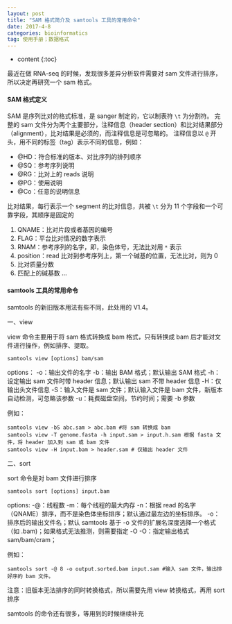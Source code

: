 ```yaml
---
layout: post
title: "SAM 格式简介及 samtools 工具的常用命令"
date: 2017-4-8
categories: bioinformatics
tag: 使用手册；数据格式
---
```


* content
{:toc}


最近在做 RNA-seq 的时候，发现很多差异分析软件需要对 sam 文件进行排序，所以决定再研究一个 sam 格式。

#### SAM 格式定义

SAM  是序列比对的格式标准，是 sanger 制定的，它以制表符 `\t` 为分割符。
完整的 sam 文件分为两个主要部分，注释信息（header section）和比对结果部分（alignment），比对结果是必须的，而注释信息是可忽略的。
注释信息以 `@` 开头，用不同的标签（tag）表示不同的信息，例如： 
- @HD：符合标准的版本、对比序列的排列顺序
- @SQ：参考序列说明
- @RG：比对上的 reads 说明
- @PG：使用说明
- @Co：任意的说明信息

比对结果，每行表示一个 segment 的比对信息，共被 `\t` 分为 11 个字段和一个可靠字段，其顺序是固定的
1. QNAME：比对片段或者基因的编号
2. FLAG：平台比对情况的数字表示
3. RNAM：参考序列的名字，即，染色体号，无法比对用 `*` 表示
4. position：read 比对到参考序列上，第一个碱基的位置，无法比对，则为 0
5. 比对质量分数
6. 匹配上的碱基数
...

#### samtools 工具的常用命令

samtools 的新旧版本用法有些不同，此处用的 V1.4。

一、view

view 命令主要用于将 sam 格式转换成 bam 格式，只有转换成 bam 后才能对文件进行操作，例如排序、提取。

```
samtools view [options] bam/sam
```
options：
-o：输出文件的名字
-b：输出 BAM 格式；默认输出 SAM 格式
-h：设定输出 sam 文件时带 header 信息；默认输出 sam 不带 header 信息
-H：仅输出头文件信息
-S：输入文件是 sam 文件；默认输入文件是 bam 文件，新版本自动检测，可忽略该参数
-u：耗费磁盘空间，节约时间；需要 -b 参数

例如：
```
samtools view -bS abc.sam > abc.bam #将 sam 转换成 bam
samtools view -T genome.fasta -h input.sam > input.h.sam 根据 fasta 文件，将 header 加入到 sam 或 bam 文件
samtools view -H input.bam > header.sam # 仅输出 header 文件
```

二、sort

sort 命令是对 bam 文件进行排序

```
samtools sort [options] input.bam 
```
options:
-@：线程数
-m：每个线程的最大内存
-n：根据 read 的名字（QNAME）排序，而不是染色体坐标排序；默认通过最左边的坐标排序。
-o：排序后的输出文件名；默认 samtools 基于 -o 文件的扩展名深度选择一个格式（如 .bam)；如果格式无法推测，则需要指定 -O
-O：指定输出格式 sam/bam/cram；

例如：
```
samtools sort -@ 8 -o output.sorted.bam input.sam #输入 sam 文件，输出排好序的 bam 文件。
```
注意：旧版本无法排序的同时转换格式，所以需要先用 view 转换格式，再用 sort 排序

samtools 的命令还有很多，等用到的时候继续补充
